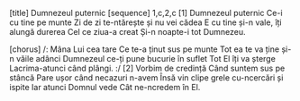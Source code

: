 [title] Dumnezeul puternic
[sequence] 1,c,2,c
[1]
Dumnezeul puternic
Ce-i cu tine pe munte
Zi de zi te-ntărește și nu vei cădea
E cu tine și-n vale, îți alungă durerea
Cel ce ziua-a creat
Și-n noapte-i tot Dumnezeu.

[chorus]
/: Mâna Lui cea tare
Ce te-a ținut sus pe munte
Tot ea te va ține și-n văile adânci
Dumnezeul ce-ți pune bucurie în suflet
Tot El  îți va șterge
Lacrima-atunci când plângi. :/
[2]
Vorbim de credință
Când suntem sus pe stâncă
Pare ușor când necazuri n-avem
Însă vin clipe grele cu-ncercări și ispite
Iar atunci Domnul vede
Cât ne-ncredem în El.

